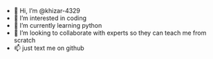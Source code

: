 - 👋 Hi, I’m @khizar-4329
- 👀 I’m interested in coding
- 🌱 I’m currently learning python
- 💞️ I’m looking to collaborate with experts so they can teach me from scratch
- 📫 just text me on github

<!---
khizar-4329/khizar-4329 is a ✨ special ✨ repository because its `README.md` (this file) appears on your GitHub profile.
You can click the Preview link to take a look at your changes.
--->
